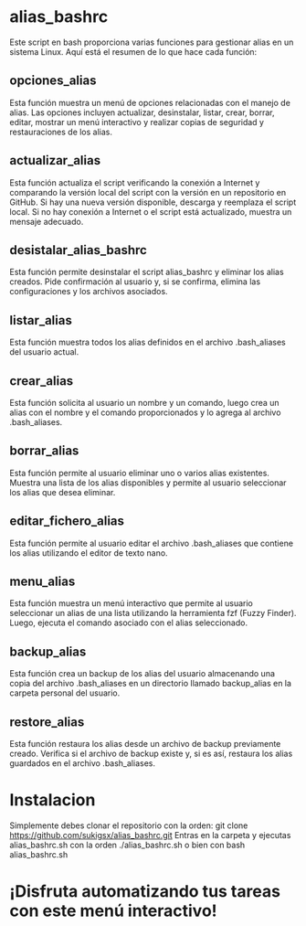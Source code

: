 # alias_bashrc

Este script en bash proporciona varias funciones para gestionar alias en un sistema Linux. Aquí está el resumen de lo que hace cada función:

## opciones_alias
Esta función muestra un menú de opciones relacionadas con el manejo de alias. Las opciones incluyen actualizar, desinstalar, listar, crear, borrar, editar, mostrar un menú interactivo y realizar copias de seguridad y restauraciones de los alias.

## actualizar_alias
Esta función actualiza el script verificando la conexión a Internet y comparando la versión local del script con la versión en un repositorio en GitHub. Si hay una nueva versión disponible, descarga y reemplaza el script local. Si no hay conexión a Internet o el script está actualizado, muestra un mensaje adecuado.

## desistalar_alias_bashrc
Esta función permite desinstalar el script alias_bashrc y eliminar los alias creados. Pide confirmación al usuario y, si se confirma, elimina las configuraciones y los archivos asociados.

## listar_alias
Esta función muestra todos los alias definidos en el archivo .bash_aliases del usuario actual.

## crear_alias
Esta función solicita al usuario un nombre y un comando, luego crea un alias con el nombre y el comando proporcionados y lo agrega al archivo .bash_aliases.

## borrar_alias
Esta función permite al usuario eliminar uno o varios alias existentes. Muestra una lista de los alias disponibles y permite al usuario seleccionar los alias que desea eliminar.

## editar_fichero_alias
Esta función permite al usuario editar el archivo .bash_aliases que contiene los alias utilizando el editor de texto nano.

## menu_alias
Esta función muestra un menú interactivo que permite al usuario seleccionar un alias de una lista utilizando la herramienta fzf (Fuzzy Finder). Luego, ejecuta el comando asociado con el alias seleccionado.

## backup_alias
Esta función crea un backup de los alias del usuario almacenando una copia del archivo .bash_aliases en un directorio llamado backup_alias en la carpeta personal del usuario.

## restore_alias
Esta función restaura los alias desde un archivo de backup previamente creado. Verifica si el archivo de backup existe y, si es así, restaura los alias guardados en el archivo .bash_aliases.

# Instalacion
Simplemente debes clonar el repositorio con la orden: git clone https://github.com/sukigsx/alias_bashrc.git
Entras en la carpeta y ejecutas alias_bashrc.sh con la orden ./alias_bashrc.sh o bien con bash alias_bashrc.sh

# ¡Disfruta automatizando tus tareas con este menú interactivo!
